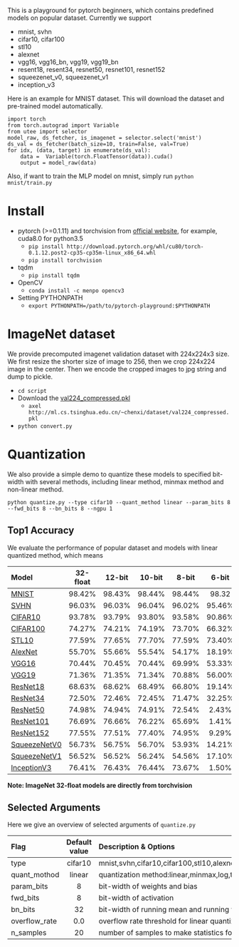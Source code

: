 This is a playground for pytorch beginners, which contains predefined models on popular dataset. Currently we support 
- mnist, svhn
- cifar10, cifar100
- stl10
- alexnet
- vgg16, vgg16_bn, vgg19, vgg19_bn
- resent18, resent34, resnet50, resnet101, resnet152
- squeezenet_v0, squeezenet_v1
- inception_v3

Here is an example for MNIST dataset. This will download the dataset and pre-trained model automatically.
```
import torch
from torch.autograd import Variable
from utee import selector
model_raw, ds_fetcher, is_imagenet = selector.select('mnist')
ds_val = ds_fetcher(batch_size=10, train=False, val=True)
for idx, (data, target) in enumerate(ds_val):
    data =  Variable(torch.FloatTensor(data)).cuda()
    output = model_raw(data)
```

Also, if want to train the MLP model on mnist, simply run `python mnist/train.py`


# Install
- pytorch (>=0.1.11) and torchvision from [official website](http://pytorch.org/), for example, cuda8.0 for python3.5
    - `pip install http://download.pytorch.org/whl/cu80/torch-0.1.12.post2-cp35-cp35m-linux_x86_64.whl`
    - `pip install torchvision`
- tqdm
    - `pip install tqdm`
- OpenCV
    - `conda install -c menpo opencv3`
- Setting PYTHONPATH
    - `export PYTHONPATH=/path/to/pytorch-playground:$PYTHONPATH`

# ImageNet dataset
We provide precomputed imagenet validation dataset with 224x224x3 size. We first resize the shorter size of image to 256, then we crop 224x224 image in the center. Then we encode the cropped images to jpg string and dump to pickle. 
- `cd script`
- Download the [val224_compressed.pkl](http://ml.cs.tsinghua.edu.cn/~chenxi/dataset/val224_compressed.pkl) 
    - `axel http://ml.cs.tsinghua.edu.cn/~chenxi/dataset/val224_compressed.pkl`
- `python convert.py`


# Quantization
We also provide a simple demo to quantize these models to specified bit-width with several methods, including linear method, minmax method and non-linear method.

`python quantize.py --type cifar10 --quant_method linear --param_bits 8 --fwd_bits 8 --bn_bits 8 --ngpu 1`
   
## Top1 Accuracy
We evaluate the performance of popular dataset and models with linear quantized method, which means


|Model|32-float  |12-bit  |10-bit |8-bit  |6-bit  |
|:----|:--------:|:------:|:-----:|:-----:|:-----:|
|[MNIST](http://ml.cs.tsinghua.edu.cn/~chenxi/pytorch-models/mnist-b07bb66b.pth)|98.42%|98.43%|98.44%|98.44%|98.32|
|[SVHN](http://ml.cs.tsinghua.edu.cn/~chenxi/pytorch-models/svhn-f564f3d8.pth)|96.03%|96.03%|96.04%|96.02%|95.46%|
|[CIFAR10](http://ml.cs.tsinghua.edu.cn/~chenxi/pytorch-models/cifar10-d875770b.pth)|93.78%|93.79%|93.80%|93.58%|90.86%|
|[CIFAR100](http://ml.cs.tsinghua.edu.cn/~chenxi/pytorch-models/cifar100-3a55a987.pth)|74.27%|74.21%|74.19%|73.70%|66.32%|
|[STL10](http://ml.cs.tsinghua.edu.cn/~chenxi/pytorch-models/stl10-866321e9.pth)|77.59%|77.65%|77.70%|77.59%|73.40%|
|[AlexNet](https://download.pytorch.org/models/alexnet-owt-4df8aa71.pth)|55.70%|55.66%|55.54%|54.17%|18.19%|
|[VGG16](https://download.pytorch.org/models/vgg16-397923af.pth)|70.44%|70.45%|70.44%|69.99%|53.33%|
|[VGG19](https://download.pytorch.org/models/vgg19-dcbb9e9d.pth)|71.36%|71.35%|71.34%|70.88%|56.00%|
|[ResNet18](https://download.pytorch.org/models/resnet18-5c106cde.pth)|68.63%|68.62%|68.49%|66.80%|19.14%|
|[ResNet34](https://download.pytorch.org/models/resnet34-333f7ec4.pth)|72.50%|72.46%|72.45%|71.47%|32.25%|
|[ResNet50](https://download.pytorch.org/models/resnet50-19c8e357.pth)|74.98%|74.94%|74.91%|72.54%|2.43%|
|[ResNet101](https://download.pytorch.org/models/resnet101-5d3b4d8f.pth)|76.69%|76.66%|76.22%|65.69%|1.41%|
|[ResNet152](https://download.pytorch.org/models/resnet152-b121ed2d.pth)|77.55%|77.51%|77.40%|74.95%|9.29%|
|[SqueezeNetV0](https://download.pytorch.org/models/squeezenet1_0-a815701f.pth)|56.73%|56.75%|56.70%|53.93%|14.21%|
|[SqueezeNetV1](https://download.pytorch.org/models/squeezenet1_1-f364aa15.pth)|56.52%|56.52%|56.24%|54.56%|17.10%|
|[InceptionV3](https://download.pytorch.org/models/inception_v3_google-1a9a5a14.pth)|76.41%|76.43%|76.44%|73.67%|1.50%|

**Note: ImageNet 32-float models are directly from torchvision**


## Selected Arguments
Here we give an overview of selected arguments of `quantize.py`

|Flag                          |Default value|Description & Options|
|:-----------------------------|:-----------------------:|:--------------------------------|
|type|cifar10|mnist,svhn,cifar10,cifar100,stl10,alexnet,vgg16,vgg16_bn,vgg19,vgg19_bn,resent18,resent34,resnet50,resnet101,resnet152,squeezenet_v0,squeezenet_v1,inception_v3|
|quant_mothod|linear|quantization method:linear,minmax,log,tanh|
|param_bits|8|bit-width of weights and bias|
|fwd_bits|8|bit-width of activation|
|bn_bits|32|bit-width of running mean and running vairance|
|overflow_rate|0.0|overflow rate threshold for linear quantization method|
|n_samples|20|number of samples to make statistics for activation|
